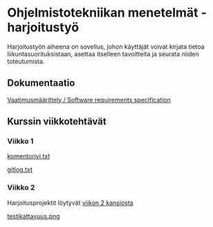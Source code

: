# Ohjelmistotekniikan menetelmät -harjoitustyö

Harjoitustyön aiheena on sovellus, johon käyttäjät voivat kirjata tietoa liikuntasuorituksistaan, asettaa itselleen tavoitteita ja seurata niiden toteutumista.

## Dokumentaatio

[Vaatimusmäärittely / Software requirements specification](https://github.com/mshroom/otm-harjoitustyo/blob/master/dokumentointi/Software_requirements_specification.md)

## Kurssin viikkotehtävät

### Viikko 1

[komentorivi.txt](https://github.com/mshroom/otm-harjoitustyo/blob/master/laskarit/viikko1/komentorivi.txt)

[gitlog.txt](https://github.com/mshroom/otm-harjoitustyo/blob/master/laskarit/viikko1/gitlog.txt)

### Viikko 2

Harjoitusprojektit löytyvät [viikon 2 kansiosta](https://github.com/mshroom/otm-harjoitustyo/tree/master/laskarit/viikko2)

[testikattavuus.png](https://github.com/mshroom/otm-harjoitustyo/blob/master/laskarit/viikko2/testikattavuus.png)
